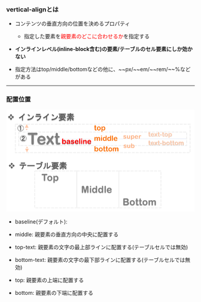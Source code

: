 ### vertical-alignとは

- コンテンツの垂直方向の位置を決めるプロパティ
    - 指定した要素を<font color="red">親要素のどこに合わせるか</font>を指定する

- **インラインレベル(inline-block含む)の要素/テーブルのセル要素にしか効かない**

- 指定方法はtop/middle/bottomなどの他に、\~~px/\~~em/\~~rem/\~~%などがある

---

### 配置位置

<img src="./img/vertical-align.png" />

- baseline(デフォルト): 

- middle: 親要素の垂直方向の中央に配置する

- top-text: 親要素の文字の最上部ラインに配置する(テーブルセルでは無効)　

- bottom-text: 親要素の文字の最下部ラインに配置する(テーブルセルでは無効)　

- top: 親要素の上端に配置する

- bottom: 親要素の下端に配置する